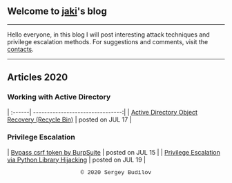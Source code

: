 ## Welcome to [jaki](about.md)'s blog
---

Hello everyone, in this blog I will post interesting attack techniques and privilege escalation methods. For suggestions and comments, visit the [contacts](about.md).

---

## Articles 2020

### Working with Active Directory

| :------| --------------------------------:|
| [Active Directory Object Recovery (Recycle Bin)](ad-recycle-bin.md) | posted on JUL 17 |

### Privilege Escalation

| [Bypass csrf token by BurpSuite](csfr-bypass-burpsuite.md) | posted on JUL 15 |
| [Privilege Escalation via Python Library Hijacking](python_lib_hijacking.md) | posted on JUL 19 |

<style type="text/css">
 .block1 { 
  font-family: Lucida Console, Courier, monospace;
  font-size: small;
  text-align: center;
   } 
</style>
<div class="block1">&copy; 2020 Sergey Budilov</div>

